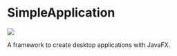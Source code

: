 # SimpleApplication
![](https://github.com/SMILEY4/SimpleApplication/workflows/build/badge.svg)

A framework to create desktop applications with JavaFX.
